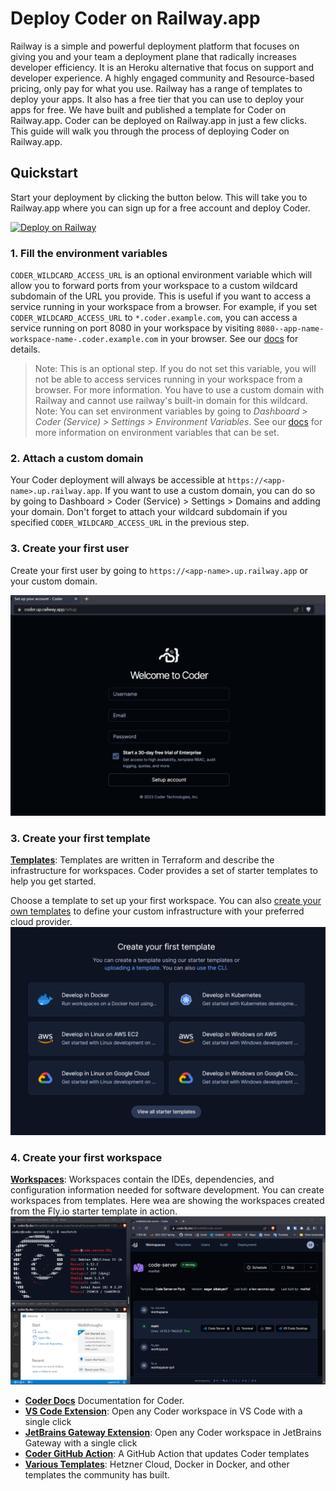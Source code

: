 # Deploy Coder on Railway.app

Railway is a simple and powerful deployment platform that focuses on giving you and your team a deployment plane that radically increases developer efficiency. It is an Heroku alternative that focus on support and developer experience. A highly engaged community and Resource-based pricing, only pay for what you use. Railway has a range of templates to deploy your apps. It also has a free tier that you can use to deploy your apps for free. We have built and published a template for Coder on Railway.app. Coder can be deployed on Railway.app in just a few clicks. This guide will walk you through the process of deploying Coder on Railway.app.

## Quickstart

Start your deployment by clicking the button below. This will take you to Railway.app where you can sign up for a free account and deploy Coder.

[![Deploy on Railway](https://railway.app/button.svg)](https://railway.app/template/cUQ8_P?referralCode=tfH8Uw)

### 1. Fill the environment variables

`CODER_WILDCARD_ACCESS_URL` is an optional environment variable which will allow you to forward ports from your workspace to a custom wildcard subdomain of the URL you provide. This is useful if you want to access a service running in your workspace from a browser. For example, if you set `CODER_WILDCARD_ACCESS_URL` to `*.coder.example.com`, you can access a service running on port 8080 in your workspace by visiting `8080--app-name-workspace-name-.coder.example.com` in your browser. See our [docs](https://coder.com/docs/v2/latest/admin/configure#wildcard-access-url) for details.

> Note: This is an optional step. If you do not set this variable, you will not be able to access services running in your workspace from a browser. For more information. You have to use a custom domain with Railway and cannot use railway's built-in domain for this wildcard.
> Note: You can set environment variables by going to _Dashboard &gt; Coder (Service) &gt; Settings &gt; Environment Variables_. See our [docs](https://coder.com/docs/v2/latest/cli/server) for more information on environment variables that can be set.

### 2. Attach a custom domain

Your Coder deployment will always be accessible at `https://<app-name>.up.railway.app`. If you want to use a custom domain, you can do so by going to Dashboard > Coder (Service) > Settings > Domains and adding your domain. Don't forget to attach your wildcard subdomain if you specified `CODER_WILDCARD_ACCESS_URL` in the previous step.

### 3. Create your first user

Create your first user by going to `https://<app-name>.up.railway.app` or your custom domain.

![Welcome to Coder](./static/coder_setup.png)

### 3. Create your first template

[**Templates**](https://coder.com/docs/v2/latest/templates): Templates are written in Terraform and describe the infrastructure for workspaces. Coder provides a set of starter templates to help you get started.

Choose a template to set up your first workspace. You can also [create your own templates](https://coder.com/docs/v2/latest/templates) to define your custom infrastructure with your preferred cloud provider.
![starter templates](./static/starter_templates_welcome.png)

### 4. Create your first workspace

[**Workspaces**](https://coder.com/docs/v2/latest/workspaces): Workspaces contain the IDEs, dependencies, and configuration information needed for software development. You can create workspaces from templates. Here wea are showing the workspaces created from the Fly.io starter template in action.
![fly.io workspace](./static/fly_workspace.png)

- [**Coder Docs**](https://coder.com/docs/v2) Documentation for Coder.
- [**VS Code Extension**](https://marketplace.visualstudio.com/items?itemName=coder.coder-remote): Open any Coder workspace in VS Code with a single click
- [**JetBrains Gateway Extension**](https://plugins.jetbrains.com/plugin/19620-coder): Open any Coder workspace in JetBrains Gateway with a single click
- [**Coder GitHub Action**](https://github.com/marketplace/actions/update-coder-template): A GitHub Action that updates Coder templates
- [**Various Templates**](https://github.com/coder/coder/examples/templates/community-templates.md): Hetzner Cloud, Docker in Docker, and other templates the community has built.
